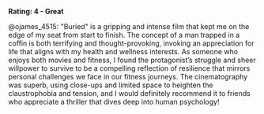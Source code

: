 **Rating: 4 - Great**

@ojames_4515: "Buried" is a gripping and intense film that kept me on the edge of my seat from start to finish. The concept of a man trapped in a coffin is both terrifying and thought-provoking, invoking an appreciation for life that aligns with my health and wellness interests. As someone who enjoys both movies and fitness, I found the protagonist’s struggle and sheer willpower to survive to be a compelling reflection of resilience that mirrors personal challenges we face in our fitness journeys. The cinematography was superb, using close-ups and limited space to heighten the claustrophobia and tension, and I would definitely recommend it to friends who appreciate a thriller that dives deep into human psychology!